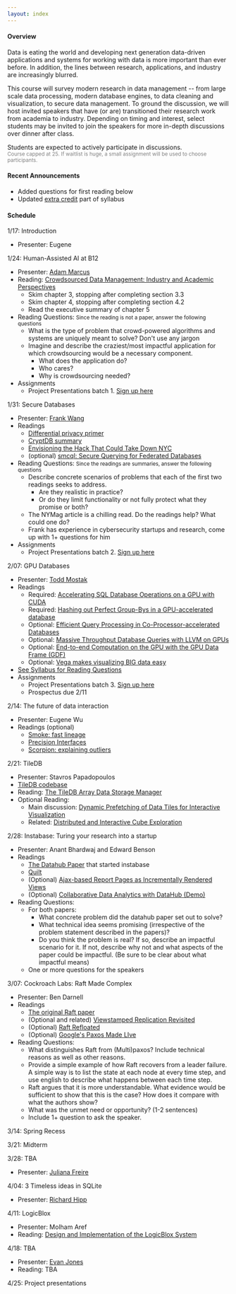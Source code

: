 ```yaml
---
layout: index
---
```


#### Overview

Data is eating the world and developing next generation data-driven applications and systems for working with data is more important than ever before.  In addition, the lines between research, applications, and industry are increasingly blurred.

This course will survey modern research in data management -- from large scale data processing, modern database engines, to data cleaning and visualization, to secure data management.  To ground the discussion, we will host invited speakers that have (or are) transitioned their research work from academia to industry.   Depending on timing and interest,  select students may be invited to join the speakers for more in-depth discussions over dinner after class.  

Students are expected to actively participate in discussions.   
<small style="color: grey">Course capped at 25.  If waitlist is huge, a small assignment will be used to choose participants.</small>


#### Recent Announcements

* Added questions for first reading below
* Updated [extra credit](./syllabus#ec) part of syllabus


#### Schedule

1/17: Introduction
* Presenter: Eugene

1/24: Human-Assisted AI at B12
* Presenter: [Adam Marcus](http://marcua.net/)
* Reading: [Crowdsourced Data Management: Industry and Academic Perspectives](http://marcua.net/papers/crowd-book.pdf)
  * Skim chapter 3, stopping after completing section 3.3
  * Skim chapter 4, stopping after completing section 4.2
  * Read the executive summary of chapter 5
* Reading Questions: <small>Since the reading is not a paper, answer the following questions</small>
  * What is the type of problem that crowd-powered algorithms and systems are uniquely meant to solve?  Don't use any jargon
  * Imagine and describe the craziest/most impactful application for which crowdsourcing would be a necessary component.
    * What does the application do?
    * Who cares?
    * Why is crowdsourcing needed?
* Assignments
  * Project Presentations batch 1.  [Sign up here](https://calendar.google.com/calendar/selfsched?sstoken=UUlmUlc5VDIwWDJwfGRlZmF1bHR8MTUwY2E3NDBiMDNhMTU4ZDIyODhlMjFlZTAzZGMyZTU)

1/31: Secure Databases
* Presenter: [Frank Wang](https://frankwang.org/)
* Readings
  * [Differential privacy primer](https://people.eecs.berkeley.edu/~stephentu/writeups/6885-lec20-b.pdf)
  * [CryptDB summary](https://mshcruz.wordpress.com/2016/06/24/summary-cryptdb/)
  * [Envisioning the Hack That Could Take Down NYC](http://nymag.com/daily/intelligencer/2016/06/the-hack-that-could-take-down-nyc.html)
  * (optional) [smcql: Secure Querying for Federated Databases](http://users.eecs.northwestern.edu/~jennie/pubs/smcql.pdf)
* Reading Questions: <small>Since the readings are summaries, answer the following questions</small>
  * Describe concrete scenarios of problems that each of the first two readings seeks to address.
    * Are they realistic in practice?  
    * Or do they limit functionality or not fully protect what they promise or both?
  * The NYMag article is a chilling read.  Do the readings help?  What could one do?
  * Frank has experience in cybersecurity startups and research, come up with 1+ questions for him
* Assignments
  * Project Presentations batch 2.  [Sign up here](https://calendar.google.com/calendar/selfsched?sstoken=UUlmUlc5VDIwWDJwfGRlZmF1bHR8MTUwY2E3NDBiMDNhMTU4ZDIyODhlMjFlZTAzZGMyZTU)


2/07: GPU Databases
* Presenter: [Todd Mostak](https://www.mapd.com)
* Readings
  * Required: [Accelerating SQL Database Operations on a GPU with CUDA](./files/papers/todd-bakkum_sqlite.pdf)
  * Required: [Hashing out Perfect Group-Bys in a GPU-accelerated database](./files/papers/todd-perfect-hashing.pdf)
  * Optional: [Efficient Query Processing in Co-Processor-accelerated Databases](./files/papers/todd-coprocessor.pdf)
  * Optional: [Massive Throughput Database Queries with LLVM on GPUs](https://www.mapd.com/blog/2016/04/27/massive-throughput-database-queries-with-llvm-on-gpus/) 
  * Optional: [End-to-end Computation on the GPU with the GPU Data Frame (GDF)](https://www.mapd.com/blog/2017/05/30/end-to-end-on-the-gpu-with-the-gpu-data-frame-gdf/)
  * Optional: [Vega makes visualizing BIG data easy](https://www.mapd.com/blog/2017/07/22/vega-makes-visualizing-big-data-easy/)
* [See Syllabus for Reading Questions](./syllabus#reading)
* Assignments
  * Project Presentations batch 3. [Sign up here](https://calendar.google.com/calendar/selfsched?sstoken=UUlmUlc5VDIwWDJwfGRlZmF1bHR8MTUwY2E3NDBiMDNhMTU4ZDIyODhlMjFlZTAzZGMyZTU)
  * Prospectus due 2/11

2/14: The future of data interaction
* Presenter: Eugene Wu
* Readings (optional)
  * [Smoke: fast lineage](https://arxiv.org/abs/1801.07237)
  * [Precision Interfaces](https://arxiv.org/abs/1712.00078)
  * [Scorpion: explaining outliers](http://sirrice.github.io/files/papers/scorpion-vldb13.pdf)

2/21: TileDB 
* Presenter: Stavros Papadopoulos
* [TileDB codebase](https://github.com/TileDB-Inc/TileDB)
* Reading: [The TileDB Array Data Storage Manager](https://people.csail.mit.edu/stavrosp/papers/vldb2017/VLDB17_TileDB.pdf)
* Optional Reading:
  * Main discussion: [Dynamic Prefetching of Data Tiles for Interactive Visualization](http://www.cs.tufts.edu/~remco/publications/2016/SIGMOD2016-ForeCache.pdf)
  * Related: [Distributed and Interactive Cube Exploration](http://arnab.org/files/dice.nandi_.pdf)


2/28: Instabase: Turing your research into a startup
* Presenter: Anant Bhardwaj and Edward Benson
* Readings
  * [The Datahub Paper](http://db.csail.mit.edu/pubs/datahubcidr.pdf) that started instabase
  * [Quilt](http://edwardbenson.com/papers/uist2014-spreadsheet-driven-web-apps.pdf)
  * (Optional) [Ajax-based Report Pages as Incrementally Rendered Views](http://db.ucsd.edu/wp-content/uploads/pdfs/350.pdf)
  * (Optional) [Collaborative Data Analytics with DataHub (Demo)](http://www.vldb.org/pvldb/vol8/p1916-bhardwaj.pdf)
* Reading Questions:
  * For both papers:
    * What concrete problem did the datahub paper set out to solve?
    * What technical idea seems promising (irrespective of the problem statement described in the papers)?
    * Do you think the problem is real?  If so, describe an impactful scenario for it.  If not, describe why not and what aspects of the paper could be impactful.  (Be sure to be clear about what impactful means)
  * One or more questions for the speakers
    

3/07: Cockroach Labs: Raft Made Complex
* Presenter: Ben Darnell
* Readings
  * [The original Raft paper](https://raft.github.io/raft.pdf)
  * (Optional and related) [Viewstamped Replication Revisited](http://pmg.csail.mit.edu/papers/vr-revisited.pdf)
  * (Optional) [Raft Refloated](http://www.cl.cam.ac.uk/~ms705/pub/papers/2015-osr-raft.pdf) 
  * (Optional) [Google's Paxos Made LIve](https://research.google.com/archive/paxos_made_live.html)
* Reading Questions:
  * What distinguishes Raft from (Multi)paxos?  Include technical reasons as well as other reasons.
  * Provide a simple example of how Raft recovers from a leader failure.  A simple way is to list the state at each node at every time step, and use english to describe what happens between each time step.
  * Raft argues that it is more understandable.  What evidence would be sufficient to show that this is the case?  How does it compare with what the authors show?
  * What was the unmet need or opportunity? (1-2 sentences)
  * Include 1+ question to ask the speaker.

3/14: Spring Recess

3/21: Midterm

3/28: TBA
* Presenter: [Juliana Freire](https://en.m.wikipedia.org/wiki/Juliana_Freire)

4/04: 3 Timeless ideas in SQLite
* Presenter: [Richard Hipp](https://en.m.wikipedia.org/wiki/D._Richard_Hipp)


4/11: LogicBlox
* Presenter: Molham Aref
* Reading: [Design and Implementation of the LogicBlox System](http://www.cs.ox.ac.uk/dan.olteanu/papers/logicblox-sigmod15.pdf)

4/18: TBA
* Presenter: [Evan Jones](http://www.evanjones.ca/)
* Reading: TBA

4/25: Project presentations

